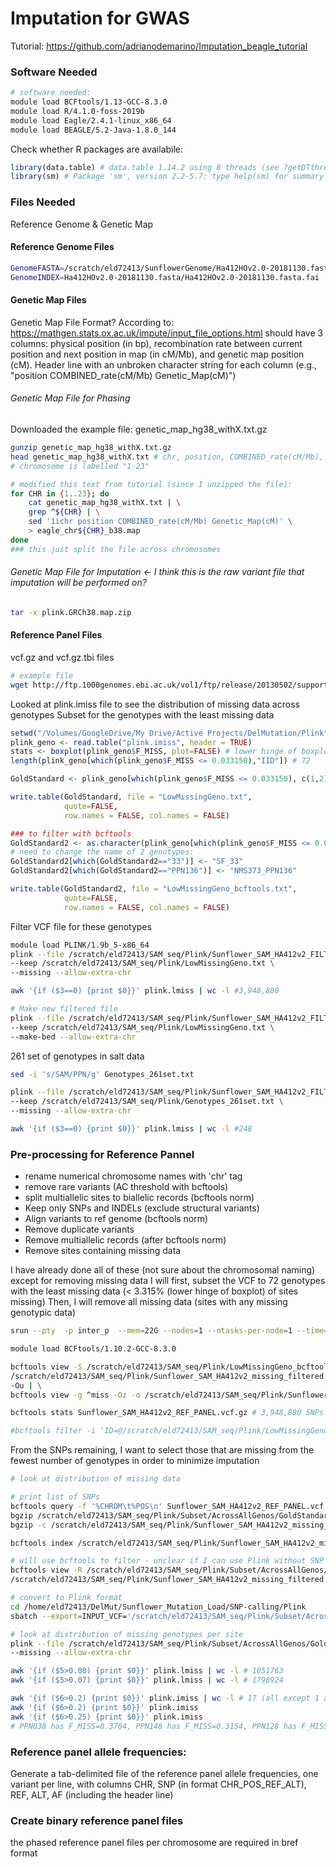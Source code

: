 # Imputation for GWAS

Tutorial: https://github.com/adrianodemarino/Imputation_beagle_tutorial

### Software Needed

```bash
# software needed:
module load BCFtools/1.13-GCC-8.3.0
module load R/4.1.0-foss-2019b
module load Eagle/2.4.1-linux_x86_64
module load BEAGLE/5.2-Java-1.8.0_144
```

Check whether R packages are availabile:
```R
library(data.table) # data.table 1.14.2 using 8 threads (see ?getDTthreads).  Latest news: r-datatable.com
library(sm) # Package 'sm', version 2.2-5.7: type help(sm) for summary information
```

### Files Needed

Reference Genome & Genetic Map

#### Reference Genome Files
```bash
GenomeFASTA=/scratch/eld72413/SunflowerGenome/Ha412HOv2.0-20181130.fasta
GenomeINDEX=Ha412HOv2.0-20181130.fasta/Ha412HOv2.0-20181130.fasta.fai

```

#### Genetic Map Files

Genetic Map File Format?
According to: https://mathgen.stats.ox.ac.uk/impute/input_file_options.html
should have 3 columns: physical position (in bp), recombination rate between current position and next position in map (in cM/Mb), and genetic map position (cM). Header line with an unbroken character string for each column (e.g., "position COMBINED_rate(cM/Mb) Genetic_Map(cM)")

###### Genetic Map File for Phasing
Downloaded the example file: genetic_map_hg38_withX.txt.gz
```bash
gunzip genetic_map_hg38_withX.txt.gz 
head genetic_map_hg38_withX.txt # chr, position, COMBINED_rate(cM/Mb), Genetic_Map(cM)
# chromosome is labelled "1-23"

# modified this text from tutorial (since I unzipped the file):
for CHR in {1..23}; do
    cat genetic_map_hg38_withX.txt | \
    grep ^${CHR} | \
    sed '1ichr position COMBINED_rate(cM/Mb) Genetic_Map(cM)' \
    > eagle_chr${CHR}_b38.map
done
### this just split the file across chromosomes
```

###### Genetic Map File for Imputation <- I think this is the raw variant file that imputation will be performed on?
```bash
tar -x plink.GRCh38.map.zip
```

#### Reference Panel Files
vcf.gz and vcf.gz.tbi files
```bash
# example file
wget http://ftp.1000genomes.ebi.ac.uk/vol1/ftp/release/20130502/supporting/GRCh38_positions/ALL.chr{{1..22},X}_GRCh38.genotypes.20170504.vcf.gz{,.tbi} # not found
```

Looked at plink.imiss file to see the distribution of missing data across genotypes
Subset for the genotypes with the least missing data
```R
setwd("/Volumes/GoogleDrive/My Drive/Active Projects/DelMutation/Plink")
plink_geno <- read.table("plink.imiss", header = TRUE)
stats <- boxplot(plink_geno$F_MISS, plot=FALSE) # lower hinge of boxplot: 0.033150
length(plink_geno[which(plink_geno$F_MISS <= 0.033150),"IID"]) # 72

GoldStandard <- plink_geno[which(plink_geno$F_MISS <= 0.033150), c(1,2)]

write.table(GoldStandard, file = "LowMissingGeno.txt", 
            quote=FALSE, 
            row.names = FALSE, col.names = FALSE)

### to filter with bcftools
GoldStandard2 <- as.character(plink_geno[which(plink_geno$F_MISS <= 0.033150), 2])
# need to change the name of 2 genotypes:
GoldStandard2[which(GoldStandard2=="33")] <- "SF_33"
GoldStandard2[which(GoldStandard2=="PPN136")] <- "NMS373_PPN136"

write.table(GoldStandard2, file = "LowMissingGeno_bcftools.txt", 
            quote=FALSE, 
            row.names = FALSE, col.names = FALSE)
```

Filter VCF file for these genotypes
```bash
module load PLINK/1.9b_5-x86_64
plink --file /scratch/eld72413/SAM_seq/Plink/Sunflower_SAM_HA412v2_FILTERED \
--keep /scratch/eld72413/SAM_seq/Plink/LowMissingGeno.txt \
--missing --allow-extra-chr

awk '{if ($3==0) {print $0}}' plink.lmiss | wc -l #3,948,880

# Make new filtered file
plink --file /scratch/eld72413/SAM_seq/Plink/Sunflower_SAM_HA412v2_FILTERED \
--keep /scratch/eld72413/SAM_seq/Plink/LowMissingGeno.txt \
--make-bed --allow-extra-chr

```

261 set of genotypes in salt data
```bash
sed -i 's/SAM/PPN/g' Genotypes_261set.txt

plink --file /scratch/eld72413/SAM_seq/Plink/Sunflower_SAM_HA412v2_FILTERED \
--keep /scratch/eld72413/SAM_seq/Plink/Genotypes_261set.txt \
--missing --allow-extra-chr

awk '{if ($3==0) {print $0}}' plink.lmiss | wc -l #248
```

### Pre-processing for Reference Pannel
- rename numerical chromosome names with 'chr' tag
- remove rare variants (AC threshold with bcftools)
- split multiallelic sites to biallelic records (bcftools norm)
- Keep only SNPs and INDELs (exclude structural variants)
- Align variants to ref genome (bcftools norm)
- Remove duplicate variants
- Remove multiallelic records (after bcftools norm)
- Remove sites containing missing data

I have already done all of these (not sure about the chromosomal naming) except for removing missing data
I will first, subset the VCF to 72 genotypes with the least missing data (< 3.315% (lower hinge of boxplot) of sites missing)
Then, I will remove all missing data (sites with any missing genotypic data)

```bash
srun --pty  -p inter_p  --mem=22G --nodes=1 --ntasks-per-node=1 --time=12:00:00 --job-name=qlogin /bin/bash -l

module load BCFtools/1.10.2-GCC-8.3.0

bcftools view -S /scratch/eld72413/SAM_seq/Plink/LowMissingGeno_bcftools.txt \
/scratch/eld72413/SAM_seq/Plink/Sunflower_SAM_HA412v2_missing_filtered.vcf \
-Ou | \
bcftools view -g ^miss -Oz -o /scratch/eld72413/SAM_seq/Plink/Sunflower_SAM_HA412v2_REF_PANEL.vcf.gz

bcftools stats Sunflower_SAM_HA412v2_REF_PANEL.vcf.gz # 3,948,880 SNPs

#bcftools filter -i 'ID=@/scratch/eld72413/SAM_seq/Plink/LowMissingGeno.txt' \ #other option? (not sure if this is the right syntax)

```
From the SNPs remaining, I want to select those that are missing from the fewest number of genotypes in order to minimize imputation
```bash
# look at distribution of missing data 

# print list of SNPs
bcftools query -f '%CHROM\t%POS\n' Sunflower_SAM_HA412v2_REF_PANEL.vcf.gz > /scratch/eld72413/SAM_seq/Plink/Subset/AcrossAllGenos/GoldStandardSNPs.txt
bgzip /scratch/eld72413/SAM_seq/Plink/Subset/AcrossAllGenos/GoldStandardSNPs.txt # needs to be compressed for bcftools
bgzip -c /scratch/eld72413/SAM_seq/Plink/Sunflower_SAM_HA412v2_missing_filtered.vcf > /scratch/eld72413/SAM_seq/Plink/Sunflower_SAM_HA412v2_missing_filtered.vcf.gz

bcftools index /scratch/eld72413/SAM_seq/Plink/Sunflower_SAM_HA412v2_missing_filtered.vcf.gz

# will use bcftools to filter - unclear if I can use Plink without SNP names?
bcftools view -R /scratch/eld72413/SAM_seq/Plink/Subset/AcrossAllGenos/GoldStandardSNPs.txt.gz \
/scratch/eld72413/SAM_seq/Plink/Sunflower_SAM_HA412v2_missing_filtered.vcf.gz > /scratch/eld72413/SAM_seq/Plink/Subset/AcrossAllGenos/GoldSubset.vcf

# convert to Plink format
cd /home/eld72413/DelMut/Sunflower_Mutation_Load/SNP-calling/Plink
sbatch --export=INPUT_VCF='/scratch/eld72413/SAM_seq/Plink/Subset/AcrossAllGenos/GoldSubset.vcf',OUT_PREFIX='/scratch/eld72413/SAM_seq/Plink/Subset/AcrossAllGenos/GoldSubset' VCF_convert.sh # Submitted batch job 5542497

# look at distribution of missing genotypes per site
plink --file /scratch/eld72413/SAM_seq/Plink/Subset/AcrossAllGenos/GoldSubset \
--missing --allow-extra-chr

awk '{if ($5>0.08) {print $0}}' plink.lmiss | wc -l # 1051763
awk '{if ($5>0.07) {print $0}}' plink.lmiss | wc -l # 1798924

awk '{if ($6>0.2) {print $0}}' plink.imiss | wc -l # 17 (all except 1 are in set of 261)
awk '{if ($6>0.2) {print $0}}' plink.imiss
awk '{if ($6>0.25) {print $0}}' plink.imiss
# PPN038 has F_MISS=0.3764, PPN148 has F_MISS=0.3154, PPN128 has F_MISS=0.2512 (not included in 261)
```

### Reference panel allele frequencies:
Generate a tab-delimited file of the reference panel allele frequencies, one variant per line, with columns CHR, SNP (in format CHR_POS_REF_ALT), REF, ALT, AF (including the header line)

### Create binary reference panel files
the phased reference panel files per chromosome are required in bref format

